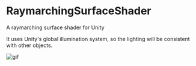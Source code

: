 # RaymarchingSurfaceShader
A raymarching surface shader for Unity

It uses Unity's global illumination system, so the lighting will be consistent with other objects.

![gif](https://gfycat.com/frankacceptableblueandgoldmackaw)

